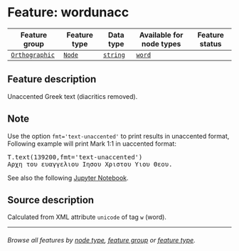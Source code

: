 # Feature: wordunacc

Feature group | Feature type | Data type | Available for node types | Feature status
---  | --- | --- | --- | ---
[`Orthographic`](featuresbygroup.md#orthographic-features) | [`Node`](featuresbyfeaturetype.md#node-features) | [`string`](featuresbydatatype.md#string-datatype)  | [`word`](featuresbynodetype.md#word-nodes)

## Feature description

Unaccented Greek text (diacritics removed).

## Note

Use the option `fmt='text-unaccented'` to print results in unaccented format, Following example will print Mark 1:1 in uaccented format:

<pre>
T.text(139200,fmt='text-unaccented')
Αρχη του ευαγγελιου Ιησου Χριστου Υιου Θεου. 
</pre>

See also the following [Jupyter Notebook](https://nbviewer.org/github/tonyjurg/Nestle1904LFT/blob/main/docs/usecases/various_text_formats.ipynb).

## Source description

Calculated from XML attribute `unicode` of tag `w` (word).

---
###### *Browse all features by [node type](featuresbynodetype.md#readme), [feature group](featuresbygroup.md#readme) or [feature type](featuresbyfeaturetype.md#readme).*
